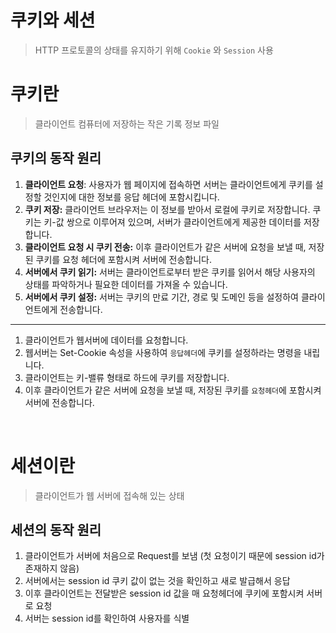 # 쿠키와 세션
> HTTP 프로토콜의 상태를 유지하기 위해 `Cookie` 와 `Session` 사용

# 쿠키란
> 클라이언트 컴퓨터에 저장하는 작은 기록 정보 파일

## 쿠키의 동작 원리
1. **클라이언트 요청**: 사용자가 웹 페이지에 접속하면 서버는 클라이언트에게 쿠키를 설정할 것인지에 대한 정보를 응답 헤더에 포함시킵니다.
2. **쿠키 저장:** 클라이언트 브라우저는 이 정보를 받아서 로컬에 쿠키로 저장합니다. 쿠키는 키-값 쌍으로 이루어져 있으며, 서버가 클라이언트에게 제공한 데이터를 저장합니다.
3. **클라이언트 요청 시 쿠키 전송:** 이후 클라이언트가 같은 서버에 요청을 보낼 때, 저장된 쿠키를 요청 헤더에 포함시켜 서버에 전송합니다.
4. **서버에서 쿠키 읽기:** 서버는 클라이언트로부터 받은 쿠키를 읽어서 해당 사용자의 상태를 파악하거나 필요한 데이터를 가져올 수 있습니다.
5. **서버에서 쿠키 설정:** 서버는 쿠키의 만료 기간, 경로 및 도메인 등을 설정하여 클라이언트에게 전송합니다.

--- 

1. 클라이언트가 웹서버에 데이터를 요청합니다.
2. 웹서버는 Set-Cookie 속성을 사용하여 `응답헤더`에 쿠키를 설정하라는 명령을 내립니다.
3. 클라이언트는 키-밸류 형태로 하드에 쿠키를 저장합니다.
4. 이후 클라이언트가 같은 서버에 요청을 보낼 때, 저장된 쿠키를 `요청헤더`에 포함시켜 서버에 전송합니다.   
   
<br/>

# 세션이란
> 클라이언트가 웹 서버에 접속해 있는 상태

## 세션의 동작 원리
1. 클라이언트가 서버에 처음으로 Request를 보냄 (첫 요청이기 때문에 session id가 존재하지 않음)
2. 서버에서는 session id 쿠키 값이 없는 것을 확인하고 새로 발급해서 응답
3. 이후 클라이언트는 전달받은 session id 값을 매 요청헤더에 쿠키에 포함시켜 서버로 요청
4. 서버는 session id를 확인하여 사용자를 식별
